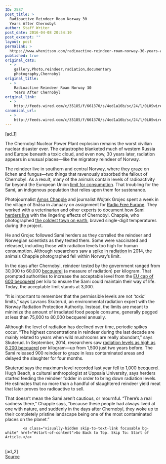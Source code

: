 ```yaml
---
ID: 2587
post_title: >
  Radioactive Reindeer Roam Norway 30
  Years After Chernobyl
author: Staff Writer
post_date: 2016-04-08 20:54:10
post_excerpt: ""
layout: post
permalink: >
  https://www.whenitson.com/radioactive-reindeer-roam-norway-30-years-after-chernobyl/
published: true
original_cats:
  - >
    gallery,Photo,reindeer,radiation,documentary
    photography,Chernobyl
original_title:
  - >
    Radioactive Reindeer Roam Norway 30
    Years After Chernobyl
original_link:
  - >
    http://feeds.wired.com/c/35185/f/661370/s/4ed1a16b/sc/24/l/0L0Swired0N0C20A160C0A40Camos0Echapple0Eradioactive0Ereindeer0C/story01.htm
canonical_url:
  - >
    http://feeds.wired.com/c/35185/f/661370/s/4ed1a16b/sc/24/l/0L0Swired0N0C20A160C0A40Camos0Echapple0Eradioactive0Ereindeer0C/story01.htm
---
```

 [ad_1]
<br><div id="start-of-content"><p>The Chernobyl Nuclear Power Plant explosion remains the worst civilian nuclear disaster ever. The catastrophe blanketed much of western Russia and Europe beneath a toxic cloud, and even now, 30 years later, radiation appears in unusual places—like the migratory reindeer of Norway.</p>
<p>The reindeer live in southern and central Norway, where they graze on lichen and fungus—two things that ravenously absorbed the fallout of Chernobyl. As a result, many of the animals contain levels of radioactivity far beyond the European Union <a href="https://ec.europa.eu/energy/en/topics/nuclear-energy/radiation-protection" target="_blank">limit for consumption</a>. That troubling for the Sami, an indigenous population that relies upon them for sustenance.</p>
<p>Photojournalist <a href="http://www.amoschapplephoto.com/" target="_blank">Amos Chapple</a> and journalist Wojtek Grojec spent a week in the village of Snåsa in January on assignment for <a href="http://www.rferl.org/fullinfographics/infographics/chernobyls-reindeer/27575578.html" target="_blank">Radio Free Europe</a>. They worked with a veterinarian and other experts to document <a href="http://www.rferl.org/fullinfographics/infographics/chernobyls-reindeer/27575578.html" target="_blank">how Sami herders live</a> with the lingering effects of Chernobyl. Chapple, who photographed <a href="http://www.wired.com/2015/01/amos-chapple-the-coldest-place-on-earth/" target="_blank">the coldest town on earth</a>, braved single-digit temperatures during the project.</p>
<p>He and Grojec followed Sami herders as they corralled the reindeer and Norwegian scientists as they tested them. Some were vaccinated and released, including those with radiation levels too high for human consumption. Although researchers saw a <a href="http://sciencenordic.com/surprisingly-high-levels-radioactivity-norwegian-reindeer-and-sheep" target="_blank">spike in radiation</a> in 2014, the animals Chapple photographed fell within Norway’s limit.</p>
<p><span>In the days after Chernobyl, reindeer tested by the government </span><span>ranged from 30,000 to 60,000 <a href="https://en.wikipedia.org/wiki/Becquerel" target="_blank">becquerel</a> (a measure of radiation) per kilogram. That prompted authorities to increase the acceptable level </span><span>from the </span><a href="http://europa.eu/rapid/press-release_MEMO-11-215_en.htm" target="_blank">EU cap of 600 becquerel</a><span> per kilo to ensure the Sami could maintain their way of life. Today, the acceptable limit stands at 3,000.</span></p>
<p>“It is important to remember that the permissible levels are not ‘toxic’ limits,” <span>says Lavrans Skuterud, an environmental radiation expert with the Norway Radiation Protection Authority</span>. Instead, the limits are meant to minimize the amount of irradiated food people consume, generally pegged at less than 75,000 to 80,000 becquerel annually.</p>
<p>Although the level of radiation has declined over time, periodic spikes occur. “The highest concentrations in reindeer during the last decade are mainly related to years when wild mushrooms are really abundant,” says Skuterud. In September, 2014, researchers saw <a href="http://sciencenordic.com/surprisingly-high-levels-radioactivity-norwegian-reindeer-and-sheep" target="_blank">radiation levels as high as 8,200 becquerel</a> per kilogram—up from 1,500 just two years before. The Sami released 900 reindeer to graze in less contaminated areas and delayed the slaughter for four months.</p>
<p><span>Skuterud</span> says the maximum level recorded last year fell to 1,000 becquerel. Hugh Beach, a cultural anthropologist at Uppsala University, says herders started feeding the reindeer fodder in order to bring down radiation levels. He estimates that no more than a handful of slaughtered reindeer yield meat that later proves too radioactive to sell.</p>
<p>That doesn’t mean the Sami aren’t cautious, or mournful. “There’s a real sadness there,” Chapple says, “because these people had always lived at one with nature, and suddenly in the days after Chernobyl, they woke up to their completely pristine landscape being one of the most contaminated places on the planet.”</p>

			<a class="visually-hidden skip-to-text-link focusable bg-white" href="#start-of-content">Go Back to Top. Skip To: Start of Article.</a>

			
</div>
<br>[ad_2]
<br><a href="http://feeds.wired.com/c/35185/f/661370/s/4ed1a16b/sc/24/l/0L0Swired0N0C20A160C0A40Camos0Echapple0Eradioactive0Ereindeer0C/story01.htm">Source </a>